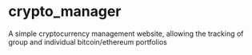 # crypto_manager
A simple cryptocurrency management website, allowing the tracking of group and individual bitcoin/ethereum portfolios
